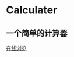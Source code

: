 # Calculater
一个简单的计算器
----------------------
<a href="http://southernxtar.com/Calculater/" targer="_blank">在线浏览</a>
